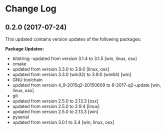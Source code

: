 # Change Log

## 0.2.0 (2017-07-24)

This updated contains version updates of the following packages:

**Package Updates:**
 - bitstring
  -updated from version 3.1.4 to 3.1.5 [win, linux, osx]
 - cmake
  - updated from version 3.3.0 to 3.9.0 [linux, osx]
  - updated from version 3.3.0 (win32) to 3.9.0 (win64) [win]
 - GNU toolchain
  - updated from version 4_9-2015q2-20150609 to 6-2017-q2-update [win, linux, osx]
 - git
  - updated from version 2.5.0 to 2.13.3 [osx]
  - updated from version 2.5.0 to 2.9.4 [linux]
  - updated from version 2.5.0 to 2.13.3 [win]
 - pyserial
  - updated from version 3.0.1 to 3.4 [win, linux, osx]
